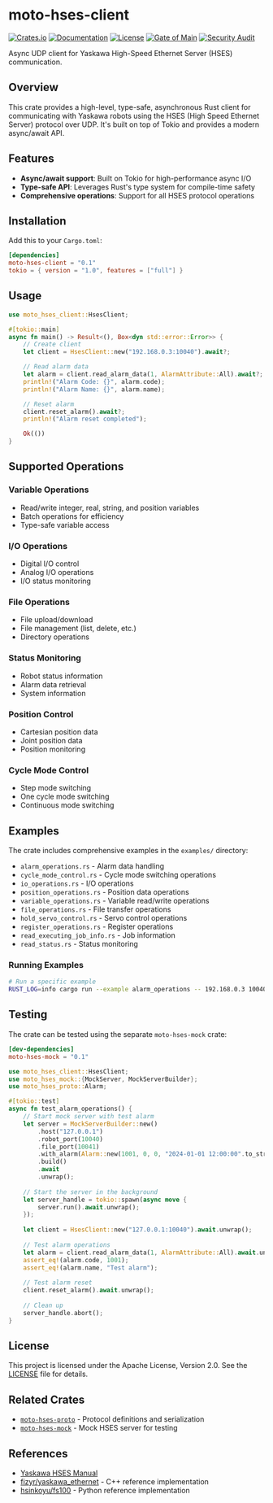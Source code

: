 # moto-hses-client

[![Crates.io](https://img.shields.io/crates/v/moto-hses-client)](https://crates.io/crates/moto-hses-client)
[![Documentation](https://docs.rs/moto-hses-client/badge.svg)](https://docs.rs/moto-hses-client)
[![License](https://img.shields.io/crates/l/moto-hses-client)](https://crates.io/crates/moto-hses-client)
[![Gate of Main](https://github.com/masayuki-kono/moto-hses/actions/workflows/gate-of-main.yml/badge.svg)](https://github.com/masayuki-kono/moto-hses/actions/workflows/gate-of-main.yml)
[![Security Audit](https://github.com/masayuki-kono/moto-hses/actions/workflows/security-audit.yml/badge.svg)](https://github.com/masayuki-kono/moto-hses/actions/workflows/security-audit.yml)

Async UDP client for Yaskawa High-Speed Ethernet Server (HSES) communication.

## Overview

This crate provides a high-level, type-safe, asynchronous Rust client for communicating with Yaskawa robots using the HSES (High Speed Ethernet Server) protocol over UDP. It's built on top of Tokio and provides a modern async/await API.

## Features

- **Async/await support**: Built on Tokio for high-performance async I/O
- **Type-safe API**: Leverages Rust's type system for compile-time safety
- **Comprehensive operations**: Support for all HSES protocol operations

## Installation

Add this to your `Cargo.toml`:

```toml
[dependencies]
moto-hses-client = "0.1"
tokio = { version = "1.0", features = ["full"] }
```

## Usage

```rust
use moto_hses_client::HsesClient;

#[tokio::main]
async fn main() -> Result<(), Box<dyn std::error::Error>> {
    // Create client
    let client = HsesClient::new("192.168.0.3:10040").await?;

    // Read alarm data
    let alarm = client.read_alarm_data(1, AlarmAttribute::All).await?;
    println!("Alarm Code: {}", alarm.code);
    println!("Alarm Name: {}", alarm.name);

    // Reset alarm
    client.reset_alarm().await?;
    println!("Alarm reset completed");

    Ok(())
}
```

## Supported Operations

### Variable Operations
- Read/write integer, real, string, and position variables
- Batch operations for efficiency
- Type-safe variable access

### I/O Operations
- Digital I/O control
- Analog I/O operations
- I/O status monitoring

### File Operations
- File upload/download
- File management (list, delete, etc.)
- Directory operations

### Status Monitoring
- Robot status information
- Alarm data retrieval
- System information

### Position Control
- Cartesian position data
- Joint position data
- Position monitoring

### Cycle Mode Control
- Step mode switching
- One cycle mode switching
- Continuous mode switching

## Examples

The crate includes comprehensive examples in the `examples/` directory:

- `alarm_operations.rs` - Alarm data handling
- `cycle_mode_control.rs` - Cycle mode switching operations
- `io_operations.rs` - I/O operations
- `position_operations.rs` - Position data operations
- `variable_operations.rs` - Variable read/write operations
- `file_operations.rs` - File transfer operations
- `hold_servo_control.rs` - Servo control operations
- `register_operations.rs` - Register operations
- `read_executing_job_info.rs` - Job information
- `read_status.rs` - Status monitoring

### Running Examples

```bash
# Run a specific example
RUST_LOG=info cargo run --example alarm_operations -- 192.168.0.3 10040

```

## Testing

The crate can be tested using the separate `moto-hses-mock` crate:

```toml
[dev-dependencies]
moto-hses-mock = "0.1"
```

```rust
use moto_hses_client::HsesClient;
use moto_hses_mock::{MockServer, MockServerBuilder};
use moto_hses_proto::Alarm;

#[tokio::test]
async fn test_alarm_operations() {
    // Start mock server with test alarm
    let server = MockServerBuilder::new()
        .host("127.0.0.1")
        .robot_port(10040)
        .file_port(10041)
        .with_alarm(Alarm::new(1001, 0, 0, "2024-01-01 12:00:00".to_string(), "Test alarm".to_string()))
        .build()
        .await
        .unwrap();
    
    // Start the server in the background
    let server_handle = tokio::spawn(async move {
        server.run().await.unwrap();
    });
    
    let client = HsesClient::new("127.0.0.1:10040").await.unwrap();
    
    // Test alarm operations
    let alarm = client.read_alarm_data(1, AlarmAttribute::All).await.unwrap();
    assert_eq!(alarm.code, 1001);
    assert_eq!(alarm.name, "Test alarm");
    
    // Test alarm reset
    client.reset_alarm().await.unwrap();
    
    // Clean up
    server_handle.abort();
}
```

## License

This project is licensed under the Apache License, Version 2.0. See the [LICENSE](https://github.com/masayuki-kono/moto-hses/blob/main/LICENSE) file for details.

## Related Crates

- [`moto-hses-proto`](https://crates.io/crates/moto-hses-proto) - Protocol definitions and serialization
- [`moto-hses-mock`](https://crates.io/crates/moto-hses-mock) - Mock HSES server for testing

## References

- [Yaskawa HSES Manual](https://www.motoman.com/getmedia/16B5CD92-BD0B-4DE0-9DC9-B71D0B6FE264/160766-1CD.pdf.aspx?ext=.pdf)
- [fizyr/yaskawa_ethernet](https://github.com/fizyr/yaskawa_ethernet) - C++ reference implementation
- [hsinkoyu/fs100](https://github.com/hsinkoyu/fs100) - Python reference implementation
